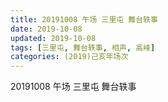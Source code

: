 ```yaml
---
title: 20191008 午场 三里屯 舞台轶事
date: 2019-10-08
updated: 2019-10-08
tags: [三里屯, 舞台轶事, 相声, 高峰]
categories: (2019)己亥年场次
---
```

20191008 午场 三里屯 舞台轶事

